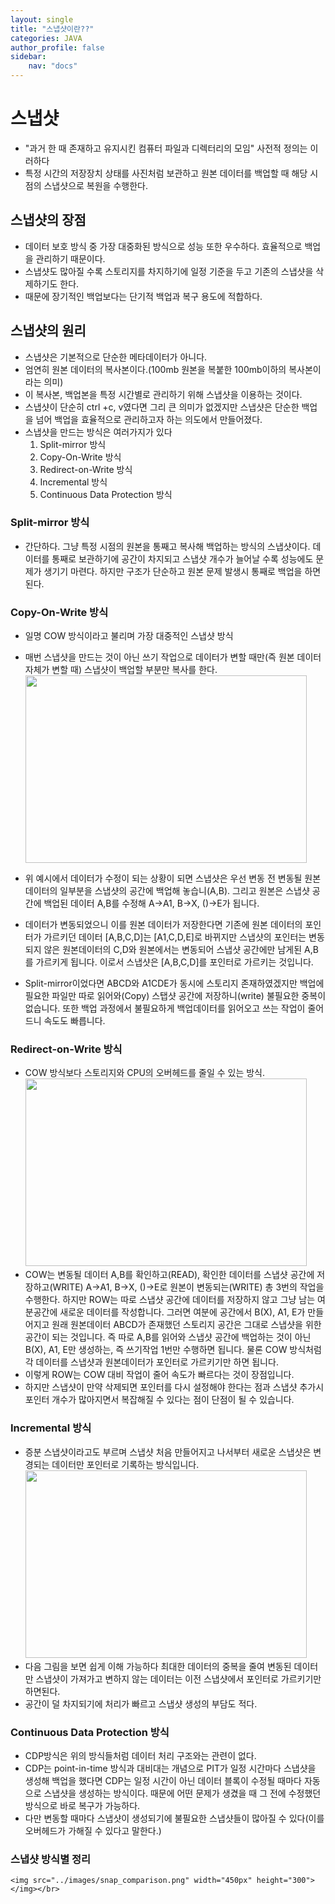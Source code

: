 ```yaml
---
layout: single
title: "스냅샷이란??"
categories: JAVA
author_profile: false
sidebar:
    nav: "docs"
---
```


# 스냅샷
  - "과거 한 때 존재하고 유지시킨 컴퓨터 파일과 디렉터리의 모임" 사전적 정의는 이러하다
  - 특정 시간의 저장장치 상태를 사진처럼 보관하고 원본 데이터를 백업할 때 해당 시점의 스냅샷으로 복원을 수행한다.

## 스냅샷의 장점
  - 데이터 보호 방식 중 가장 대중화된 방식으로 성능 또한 우수하다. 효율적으로 백업을 관리하기 때문이다.
  - 스냅샷도 많아질 수록 스토리지를 차지하기에 일정 기준을 두고 기존의 스냅샷을 삭제하기도 한다.
  - 때문에 장기적인 백업보다는 단기적 백업과 복구 용도에 적합하다.


## 스냅샷의 원리
  - 스냅샷은 기본적으로 단순한 메타데이터가 아니다.
  - 엄연히 원본 데이터의 복사본이다.(100mb 원본을 복붙한 100mb이하의 복사본이라는 의미)
  - 이 복사본, 백업본을 특정 시간별로 관리하기 위해 스냅샷을 이용하는 것이다.
  - 스냅샷이 단순히 ctrl +c, v였다면 그리 큰 의미가 없겠지만 스냅샷은 단순한 백업을 넘어 백업을 효율적으로 관리하고자 하는 의도에서 만들어졌다.
  - 스냅샷을 만드는 방식은 여러가지가 있다
    1. Split-mirror 방식
    2. Copy-On-Write 방식
    3. Redirect-on-Write 방식
    4. Incremental 방식
    5. Continuous Data Protection 방식

### Split-mirror 방식
  - 간단하다. 그냥 특정 시점의 원본을 통째고 복사해 백업하는 방식의 스냅샷이다. 데이터를 통째로 보관하기에 공간이 차지되고 스냅샷 개수가 늘어날 수록 성능에도 문제가 생기기 마련다. 하지만 구조가 단순하고 원본 문제 발생시 통째로 백업을 하면 된다.

### Copy-On-Write 방식
  - 일명 COW 방식이라고 불리며 가장 대중적인 스냅샷 방식
  - 매번 스냅샷을 만드는 것이 아닌 쓰기 작업으로 데이터가 변할 때만(즉 원본 데이터 자체가 변할 때) 스냅샷이 백업할 부분만 복사를 한다.
  <img src="../images/Copy-On-Write.png" width="450px" height="300"></img></br>
  - 위 예시에서 데이터가 수정이 되는 상황이 되면 스냅샷은 우선 변동 전 변동될 원본 데이터의 일부분을 스냅샷의 공간에 백업해 놓습니(A,B). 그리고 원본은 스냅샷 공간에 백업된 데이터 A,B를 수정해 A->A1, B->X, ()->E가 됩니다.
  - 데이터가 변동되었으니 이를 원본 데이터가 저장한다면 기존에 원본 데이터의 포인터가 가르키던 데이터 [A,B,C,D]는 [A1,C,D,E]로 바뀌지만 스냅샷의 포인터는 변동되지 않은 원본데이터의 C,D와 원본에서는 변동되어 스냅샷 공간에만 남게된 A,B를 가르키게 됩니다. 이로서 스냅샷은 [A,B,C,D]를 포인터로 가르키는 것입니다.

  - Split-mirror이었다면 ABCD와 A1CDE가 동시에 스토리지 존재하였겠지만 백업에 필요한 파일만 따로 읽어와(Copy) 스탭샷 공간에 저장하니(write) 불필요한 중복이 없습니다. 또한 백업 과정에서 불필요하게 백업데이터를 읽어오고 쓰는 작업이 줄어드니 속도도 빠릅니다.

### Redirect-on-Write 방식
  - COW 방식보다 스토리지와 CPU의 오버헤드를 줄일 수 있는 방식.
<img src="../images/Redirect-on-Write.png" width="450px" height="300"></img></br>
  - COW는 변동될 데이터 A,B를 확인하고(READ), 확인한 데이터를 스냅샷 공간에 저장하고(WRITE) A->A1, B->X, ()->E로 원본이 변동되는(WRITE) 총 3번의 작업을 수행한다. 하지만 ROW는 따로 스냅샷 공간에 데이터를 저장하지 않고 그냥 남는 여분공간에 새로운 데이터를 작성합니다. 그러면 여분에 공간에서 B(X), A1, E가 만들어지고 원래 원본데이터 ABCD가 존재했던 스토리지 공간은 그대로 스냅샷을 위한 공간이 되는 것입니다. 즉 따로 A,B를 읽어와 스냅샷 공간에 백업하는 것이 아닌  B(X), A1, E만 생성하는, 즉 쓰기작업 1번만 수행하면 됩니다. 물론 COW 방식처럼 각 데이터를 스냅샷과 원본데이터가 포인터로 가르키기만 하면 됩니다.
  - 이렇게 ROW는 COW 대비 작업이 줄어 속도가 빠르다는 것이 장점입니다.
  - 하지만 스냅샷이 만약 삭제되면 포인터를 다시 설정해야 한다는 점과 스냅샷 추가시 포인터 개수가 많아지면서 복잡해질 수 있다는 점이 단점이 될 수 있습니다.

### Incremental 방식
  - 증분 스냅샷이라고도 부르며 스냅샷 처음 만들어지고 나서부터 새로운 스냅샷은 변경되는 데이터만 포인터로 기록하는 방식입니다.
  <img src="../images/Incremental.png" width="450px" height="300"></img></br>
  - 다음 그림을 보면 쉽게 이해 가능하다 최대한 데이터의 중복을 줄여 변동된 데이터만 스냅샷이 가져가고 변하지 않는 데이터는 이전 스냅샷에서 포인터로 가르키기만 하면된다.
  - 공간이 덜 차지되기에 처리가 빠르고 스냅샷 생성의 부담도 적다.
### Continuous Data Protection 방식    
  - CDP방식은 위의 방식들처럼 데이터 처리 구조와는 관련이 없다.
  - CDP는 point-in-time 방식과 대비대는 개념으로 PIT가 일정 시간마다 스냅샷을 생성해 백업을 했다면 CDP는 일정 시간이 아닌 데이터 블록이 수정될 때마다 자동으로 스냅샷을 생성하는 방식이다. 때문에 어떤 문제가 생겼을 때 그 전에 수정했던 방식으로 바로 복구가 가능하다. 
  - 다만 변동할 때마다 스냅샷이 생성되기에 불필요한 스냅샷들이 많아질 수 있다(이를 오버헤드가 가해질 수 있다고 말한다.)

### 스냅샷 방식별 정리
    <img src="../images/snap_comparison.png" width="450px" height="300"></img></br>
